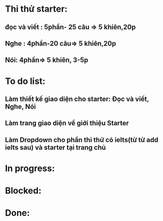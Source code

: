 # Thi thử starter:
## đọc và viết : 5phần- 25 câu => 5 khiên,20p
## Nghe : 4phần-20 câu=> 5 khiên,20p
## Nói: 4phần=> 5 khiên, 3-5p 

# To do list:
## Làm thiết kế giao diện cho starter: Đọc và viết, Nghe, Nói
## Làm trang giao diện về giới thiệu Starter
## Làm Dropdown cho phần thi thử có ielts(từ từ add ielts sau) và starter tại trang chủ 
# In progress:


# Blocked:


# Done:
